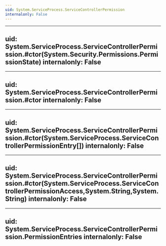 ```yaml
---
uid: System.ServiceProcess.ServiceControllerPermission
internalonly: False
---
```


---
uid: System.ServiceProcess.ServiceControllerPermission.#ctor(System.Security.Permissions.PermissionState)
internalonly: False
---

---
uid: System.ServiceProcess.ServiceControllerPermission.#ctor
internalonly: False
---

---
uid: System.ServiceProcess.ServiceControllerPermission.#ctor(System.ServiceProcess.ServiceControllerPermissionEntry[])
internalonly: False
---

---
uid: System.ServiceProcess.ServiceControllerPermission.#ctor(System.ServiceProcess.ServiceControllerPermissionAccess,System.String,System.String)
internalonly: False
---

---
uid: System.ServiceProcess.ServiceControllerPermission.PermissionEntries
internalonly: False
---

